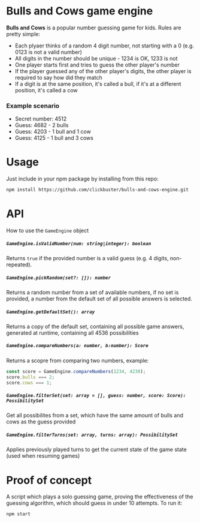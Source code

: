 # Bulls and Cows game engine
**Bulls and Cows** is a popular number guessing game for kids. Rules are pretty simple:

* Each plyaer thinks of a random 4 digit number, not starting with a 0 (e.g. 0123 is not a valid number)
* All digits in the number should be unique - 1234 is OK, 1233 is not
* One player starts first and tries to guess the other player's number
* If the player guessed any of the other player's digits, the other player is required to say how did they match
* If a digit is at the same position, it's called a bull, if it's at a different position, it's called a cow

### Example scenario

* Secret number: 4512
* Guess: 4682 - 2 bulls
* Guess: 4203 - 1 bull and 1 cow
* Guess: 4125 - 1 bull and 3 cows

# Usage
Just include in your npm package by installing from this repo:

```sh
npm install https://github.com/clickbuster/bulls-and-cows-engine.git
```

# API
How to use the `GameEngine` object

##### `GameEngine.isValidNumber(num: string|integer): boolean`
Returns `true` if the provided number is a valid guess (e.g. 4 digits, non-repeated).

##### `GameEngine.pickRandom(set?: []): number`
Returns a random number from a set of available numbers, if no set is provided, a number from the default set of all possible answers is selected.

##### `GameEngine.getDefaultSet(): array`
Returns a copy of the default set, containing all possible game answers, generated at runtime, containing all 4536 possibilities

##### `GameEngine.compareNumbers(a: number, b:number): Score`
Returns a scopre from comparing two numbers, example:

```javascript
const score = GameEngine.compareNumbers(1234, 4230);
score.bulls === 2;
score.cows === 1;
```

##### `GameEngine.filterSet(set: array = [], guess: number, score: Score): PossibilitySet`
Get all possibilites from a set, which have the same amount of bulls and cows as the guess provided

##### `GameEngine.filterTurns(set: array, turns: array): PossibilitySet`
Applies previously played turns to get the current state of the game state (used when resuming games)

# Proof of concept
A script which plays a solo guessing game, proving the effectiveness of the guessing algorithm, which should guess in under 10 attempts. To run it:

```sh
npm start
```